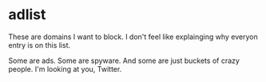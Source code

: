 # adlist
These are domains I want to block. I don't feel like explainging why everyon entry is on this list. 

Some are ads. Some are spyware. And some are just buckets of crazy people. I'm looking at you, Twitter. 
